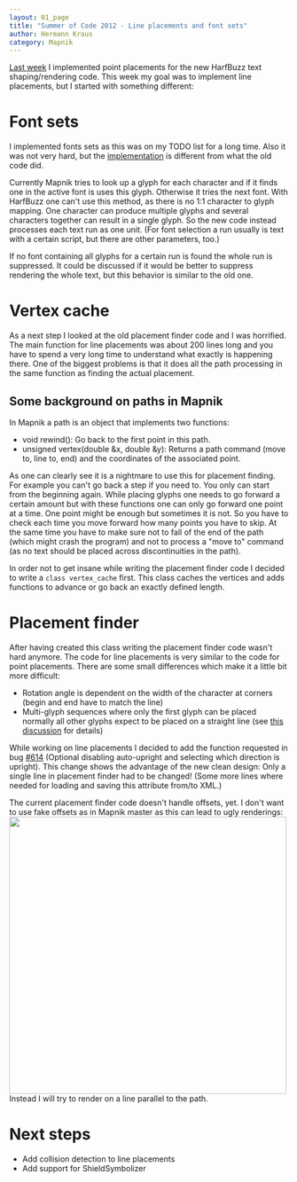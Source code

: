 ```yaml
---
layout: 01_page
title: "Summer of Code 2012 - Line placements and font sets"
author: Hermann Kraus
category: Mapnik
---
```


[Last week](http://mapnik.org/news/2012/07/31/gsoc2012-status6) I implemented
point placements for the new HarfBuzz text shaping/rendering code. This week
my goal was to implement line placements, but I started with something different:

# Font sets
I implemented fonts sets as this was on my TODO list for a long time. Also it
was not very hard, but the [implementation](https://github.com/mapnik/mapnik/commit/c529bf7b0681ac95499894f010ae34af8c1af5f4)
is different from what the old code did.

Currently Mapnik tries to look up a glyph for each character and if it finds one
in the active font is uses this glyph. Otherwise it tries the next font.
With HarfBuzz one can't use this method, as there is no 1:1 character to glyph
mapping. One character can produce multiple glyphs and several characters together
can result in a single glyph. So the new code instead processes each text run
as one unit. (For font selection a run usually is text with a certain script,
but there are other parameters, too.)

If no font containing all glyphs for a certain run is found the whole run
is suppressed. It could be discussed if it would be better to suppress rendering
the whole text, but this behavior is similar to the old one.


# Vertex cache
As a next step I looked at the old placement finder code and I was horrified.
The main function for line placements was about 200 lines long and you have to
spend a very long time to understand what exactly is happening there. One of the
biggest problems is that it does all the path processing in the same function
as finding the actual placement.

## Some background on paths in Mapnik
In Mapnik a path is an object that implements two functions:

* void rewind(): Go back to the first point in this path.
* unsigned vertex(double &x, double &y): Returns a path command (move to,
  line to, end) and the coordinates of the associated point.

As one can clearly see it is a nightmare to use this for placement finding. For
example you can't go back a step if you need to. You only can start from the
beginning again. While placing glyphs one needs to go forward a certain amount
but with these functions one can only go forward one point at a time.
One point might be
enough but sometimes it is not. So you have to check each time you move forward
how many points you have to skip. At the same time you have to make sure not to
fall of the end of the path (which might crash the program) and not to process
a "move to" command (as no text should be placed across discontinuities in the
path).

In order not to get insane while writing the placement finder code I decided
to write a ``class vertex_cache`` first. This class caches the vertices and
adds functions to advance or go back an exactly defined length.

# Placement finder
After having created this class writing the placement finder code wasn't hard
anymore. The code for line placements is very similar to the code for point
placements. There are some small differences which make it a little bit more
difficult:

* Rotation angle is dependent on the width of the character at corners (begin
 and end have to match the line)
* Multi-glyph sequences where only the first glyph can be placed normally all
  other glyphs expect to be placed on a straight line (see [this discussion](https://github.com/mapnik/mapnik/issues/1208#issuecomment-7513988) for
  details)

While working on line placements I decided to add the function requested
in bug [#614](https://github.com/mapnik/mapnik/issues/614) (Optional disabling
auto-upright and selecting which direction is upright). This change shows the
advantage of the new clean design: Only a single line in placement finder had
to be changed! (Some more lines where needed for loading and saving this
attribute from/to XML.)

The current placement finder code doesn't handle offsets, yet. I don't want
to use fake offsets as in Mapnik master as this can lead to ugly renderings:
<a href="https://github.com/mapnik/mapnik/diff_blob/620f3f943e2a6e165d008fa3f84aa97a0abdecda/tests/visual_tests/images/line-offset-900-reference.png?raw=true"><img width="500" src="https://github.com/mapnik/mapnik/diff_blob/620f3f943e2a6e165d008fa3f84aa97a0abdecda/tests/visual_tests/images/line-offset-900-reference.png?raw=true" /></a>
Instead I will try to render on a line parallel to the path.


# Next steps
* Add collision detection to line placements
* Add support for ShieldSymbolizer
